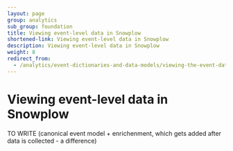 ```yaml
---
layout: page
group: analytics
sub_group: foundation
title: Viewing event-level data in Snowplow
shortened-link: Viewing event-level data in Snowplow
description: Viewing event-level data in Snowplow
weight: 8
redirect_from:
  - /analytics/event-dictionaries-and-data-models/viewing-the-event-data-in-snowplow.html
---
```


# Viewing event-level data in Snowplow

TO WRITE (canonical event model + enrichenment, which gets added after data is collected - a difference)